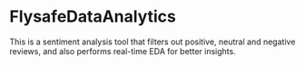 # FlysafeDataAnalytics
This is a sentiment analysis tool that filters out positive, neutral and negative reviews, and also performs real-time EDA for better insights.

